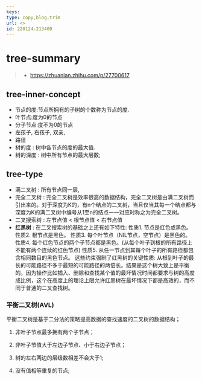 ```yaml
---
keys: 
type: copy,blog,trim
url: <>
id: 220124-213400
---
```


# tree-summary

> - <https://zhuanlan.zhihu.com/p/27700617>

## tree-inner-concept

- 节点的度:节点所拥有的子树的个数称为节点的度.
- 叶节点:度为0的节点
- 分子节点:度不为0的节点
- 左孩子, 右孩子, 双亲,
- 路径
- 树的度 : 树中各节点的度的最大值.
- 树的深度 : 树中所有节点的最大层数;

## tree-type

- 满二叉树 : 所有节点同一层,
- 完全二叉树 : 完全二叉树是效率很高的数据结构，完全二叉树是由满二叉树而引出来的。对于深度为K的，有n个结点的二叉树，当且仅当其每一个结点都与深度为K的满二叉树中编号从1至n的结点一一对应时称之为完全二叉树。
- 二叉搜索树 : 左节点值 < 根节点值 < 右节点值
- **红黑树** : 在二叉搜索树的基础之上还有如下特性:
      性质1. 节点是红色或黑色。
      性质2. 根节点是黑色。
      性质3. 每个叶节点（NIL节点，空节点）是黑色的。
      性质4. 每个红色节点的两个子节点都是黑色。(从每个叶子到根的所有路径上不能有两个连续的红色节点)
      性质5. 从任一节点到其每个叶子的所有路径都包含相同数目的黑色节点。
      这些约束强制了红黑树的关键性质: 从根到叶子的最长的可能路径不多于最短的可能路径的两倍长。结果是这个树大致上是平衡的。因为操作比如插入、删除和查找某个值的最坏情况时间都要求与树的高度成比例，这个在高度上的理论上限允许红黑树在最坏情况下都是高效的，而不同于普通的二叉查找树。

### 平衡二叉树(AVL)

平衡二叉树是基于二分法的策略提高数据的查找速度的二叉树的数据结构；

1. 非叶子节点最多拥有两个子节点；

2. 非叶子节值大于左边子节点、小于右边子节点；

3. 树的左右两边的层级数相差不会大于1;

4. 没有值相等重复的节点;
